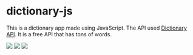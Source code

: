 # dictionary-js

This is a dictionary app made using JavaScript. The API used [Dictionary API](https://api.dictionaryapi.dev). It is a free API that has tons of words. 

![](https://imgur.com/Yj03V7B.png)
![](https://imgur.com/43KJEjr.png)
![](https://imgur.com/r2qgSb7.png)
